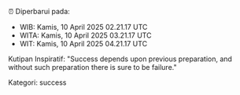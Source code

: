 ⏰ Diperbarui pada:
- WIB: Kamis, 10 April 2025 02.21.17 UTC
- WITA: Kamis, 10 April 2025 03.21.17 UTC
- WIT: Kamis, 10 April 2025 04.21.17 UTC

Kutipan Inspiratif:
"Success depends upon previous preparation, and without such preparation there is sure to be failure."


Kategori: success


